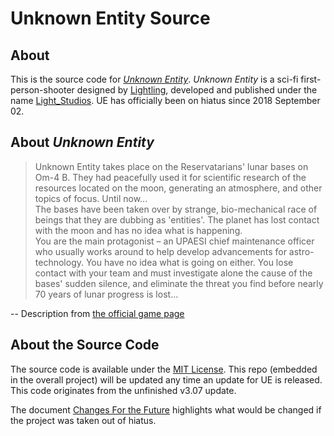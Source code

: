 # Unknown Entity Source

## About

This is the source code for *[Unknown Entity](https://lightstudios.surge.sh/ue1)*. *Unknown Entity* is a sci-fi first-person-shooter designed by [Lightling](https://lightling.surge.sh), developed and published under the name [Light_Studios](https://lightstudios.surge.sh). UE has officially been on hiatus since 2018 September 02.

## About *Unknown Entity*

> Unknown Entity takes place on the Reservatarians' lunar bases on Om-4 B. They had peacefully used it for scientific research of the resources located on the moon, generating an atmosphere, and other topics of focus. Until now...  
The bases have been taken over by strange, bio-mechanical race of beings that they are dubbing as 'entities'. The planet has lost contact with the moon and has no idea what is happening.  
You are the main protagonist – an UPAESI chief maintenance officer who usually works around to help develop advancements for astro-technology. You have no idea what is going on either. You lose contact with your team and must investigate alone the cause of the bases' sudden silence, and eliminate the threat you find before nearly 70 years of lunar progress is lost...

-- Description from [the official game page](https://lightstudios.surge.sh/ue1)

## About the Source Code

The source code is available under the [MIT License](LICENSE). This repo (embedded in the overall project) will be updated any time an update for UE is released. This code originates from the unfinished v3.07 update.

The document [Changes For the Future](ChangesForFuture.md) highlights what would be changed if the project was taken out of hiatus.